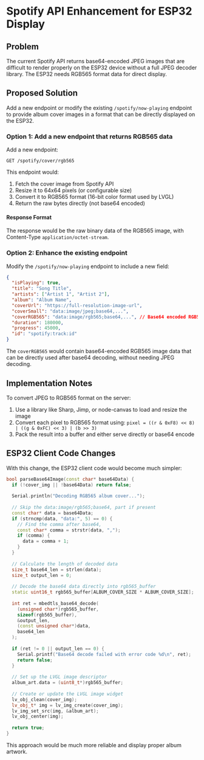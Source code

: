 # Spotify API Enhancement for ESP32 Display

## Problem
The current Spotify API returns base64-encoded JPEG images that are difficult to render properly on the ESP32 device without a full JPEG decoder library. The ESP32 needs RGB565 format data for direct display.

## Proposed Solution
Add a new endpoint or modify the existing `/spotify/now-playing` endpoint to provide album cover images in a format that can be directly displayed on the ESP32.

### Option 1: Add a new endpoint that returns RGB565 data

Add a new endpoint:
```
GET /spotify/cover/rgb565
```

This endpoint would:
1. Fetch the cover image from Spotify API 
2. Resize it to 64x64 pixels (or configurable size)
3. Convert it to RGB565 format (16-bit color format used by LVGL)
4. Return the raw bytes directly (not base64 encoded)

#### Response Format
The response would be the raw binary data of the RGB565 image, with Content-Type `application/octet-stream`.

### Option 2: Enhance the existing endpoint

Modify the `/spotify/now-playing` endpoint to include a new field:

```json
{
  "isPlaying": true,
  "title": "Song Title",
  "artists": ["Artist 1", "Artist 2"],
  "album": "Album Name",
  "coverUrl": "https://full-resolution-image-url",
  "coverSmall": "data:image/jpeg;base64,...", 
  "coverRGB565": "data:image/rgb565;base64,...", // Base64 encoded RGB565 data
  "duration": 180000,
  "progress": 45000,
  "id": "spotify:track:id"
}
```

The `coverRGB565` would contain base64-encoded RGB565 image data that can be directly used after base64 decoding, without needing JPEG decoding.

## Implementation Notes

To convert JPEG to RGB565 format on the server:
1. Use a library like Sharp, Jimp, or node-canvas to load and resize the image
2. Convert each pixel to RGB565 format using: `pixel = ((r & 0xF8) << 8) | ((g & 0xFC) << 3) | (b >> 3)`
3. Pack the result into a buffer and either serve directly or base64 encode

## ESP32 Client Code Changes

With this change, the ESP32 client code would become much simpler:

```cpp
bool parseBase64Image(const char* base64Data) {
  if (!cover_img || !base64Data) return false;
  
  Serial.println("Decoding RGB565 album cover...");
  
  // Skip the data:image/rgb565;base64, part if present
  const char* data = base64Data;
  if (strncmp(data, "data:", 5) == 0) {
    // Find the comma after base64,
    const char* comma = strstr(data, ",");
    if (comma) {
      data = comma + 1;
    }
  }
  
  // Calculate the length of decoded data
  size_t base64_len = strlen(data);
  size_t output_len = 0;
  
  // Decode the base64 data directly into rgb565_buffer
  static uint16_t rgb565_buffer[ALBUM_COVER_SIZE * ALBUM_COVER_SIZE];
  
  int ret = mbedtls_base64_decode(
    (unsigned char*)rgb565_buffer,
    sizeof(rgb565_buffer),
    &output_len,
    (const unsigned char*)data,
    base64_len
  );
  
  if (ret != 0 || output_len == 0) {
    Serial.printf("Base64 decode failed with error code %d\n", ret);
    return false;
  }
  
  // Set up the LVGL image descriptor
  album_art.data = (uint8_t*)rgb565_buffer;
  
  // Create or update the LVGL image widget
  lv_obj_clean(cover_img);
  lv_obj_t* img = lv_img_create(cover_img);
  lv_img_set_src(img, &album_art);
  lv_obj_center(img);
  
  return true;
}
```

This approach would be much more reliable and display proper album artwork.